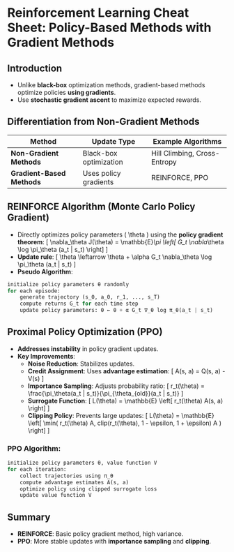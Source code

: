 # Reinforcement Learning Cheat Sheet: Policy-Based Methods with Gradient Methods

## Introduction
- Unlike **black-box** optimization methods, gradient-based methods optimize policies **using gradients**.
- Use **stochastic gradient ascent** to maximize expected rewards.

## Differentiation from Non-Gradient Methods
| Method | Update Type | Example Algorithms |
|--------|------------|--------------------|
| **Non-Gradient Methods** | Black-box optimization | Hill Climbing, Cross-Entropy |
| **Gradient-Based Methods** | Uses policy gradients | REINFORCE, PPO |

## REINFORCE Algorithm (Monte Carlo Policy Gradient)
- Directly optimizes policy parameters \( \theta \) using the **policy gradient theorem**:
  \[
  \nabla_\theta J(\theta) = \mathbb{E}_\pi \left[ G_t \nabla_\theta \log \pi_\theta (a_t | s_t) \right]
  \]
- **Update rule**:
  \[
  \theta \leftarrow \theta + \alpha G_t \nabla_\theta \log \pi_\theta (a_t | s_t)
  \]
- **Pseudo Algorithm**:
```python
initialize policy parameters θ randomly
for each episode:
    generate trajectory (s_0, a_0, r_1, ..., s_T)
    compute returns G_t for each time step
    update policy parameters: θ ← θ + α G_t ∇_θ log π_θ(a_t | s_t)
```

## Proximal Policy Optimization (PPO)
- **Addresses instability** in policy gradient updates.
- **Key Improvements**:
  - **Noise Reduction**: Stabilizes updates.
  - **Credit Assignment**: Uses **advantage estimation**:
    \[
    A(s, a) = Q(s, a) - V(s)
    \]
  - **Importance Sampling**: Adjusts probability ratio:
    \[
    r_t(\theta) = \frac{\pi_\theta(a_t | s_t)}{\pi_{\theta_{old}}(a_t | s_t)}
    \]
  - **Surrogate Function**:
    \[
    L(\theta) = \mathbb{E} \left[ r_t(\theta) A(s, a) \right]
    \]
  - **Clipping Policy**: Prevents large updates:
    \[
    L(\theta) = \mathbb{E} \left[ \min( r_t(\theta) A, clip(r_t(\theta), 1 - \epsilon, 1 + \epsilon) A ) \right]
    \]

### PPO Algorithm:
```python
initialize policy parameters θ, value function V
for each iteration:
    collect trajectories using π_θ
    compute advantage estimates A(s, a)
    optimize policy using clipped surrogate loss
    update value function V
```

## Summary
- **REINFORCE**: Basic policy gradient method, high variance.
- **PPO**: More stable updates with **importance sampling** and **clipping**.

